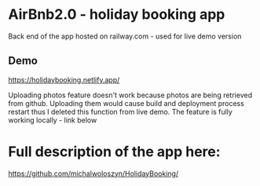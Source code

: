 # AirBnb2.0 - holiday booking app

Back end of the app hosted on railway.com - used for live demo version

## Demo

https://holidaybooking.netlify.app/

Uploading photos feature doesn't work because photos are being retrieved from github. Uploading them would cause build and deployment process restart thus I deleted this function from live demo. The feature is fully working locally - link below

# Full description of the app here:

https://github.com/michalwoloszyn/HolidayBooking/
